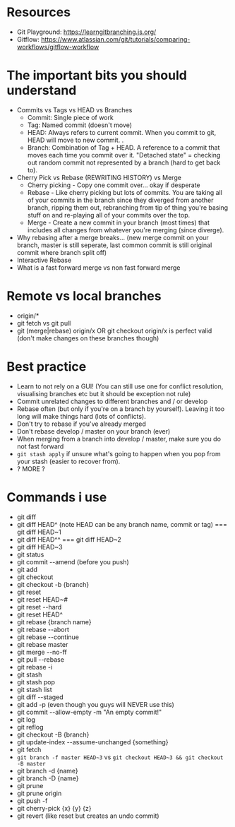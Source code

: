 # Resources 

* Git Playground: https://learngitbranching.js.org/
* Gitflow: https://www.atlassian.com/git/tutorials/comparing-workflows/gitflow-workflow 

# The important bits you should understand

* Commits vs Tags vs HEAD vs Branches
    * Commit: Single piece of work 
    * Tag: Named commit (doesn't move)
    * HEAD: Always refers to current commit. When you commit to git, HEAD will move to new commit. .
    * Branch: Combination of Tag + HEAD. A reference to a commit that moves each time you commit over it. "Detached state" = checking out random commit not represented by a branch (hard to get back to).
* Cherry Pick vs Rebase (REWRITING HISTORY) vs Merge
    * Cherry picking - Copy one commit over... okay if desperate
    * Rebase - Like cherry picking but lots of commits. You are taking all of your commits in the branch since they diverged from another branch, ripping them out, rebranching from tip of thing you're basing stuff on and re-playing all of your commits over the top.
    * Merge - Create a new commit in your branch (most times) that includes all changes from whatever you're merging (since diverge).
* Why rebasing after a merge breaks... (new merge commit on your branch, master is still seperate, last common commit is still original commit where branch split off)
* Interactive Rebase
* What is a fast forward merge vs non fast forward merge

# Remote vs local branches

* origin/*
* git fetch vs git pull
* git (merge|rebase) origin/x OR git checkout origin/x is perfect valid (don't make changes on these branches though)
  
# Best practice

* Learn to not rely on a GUI! (You can still use one for conflict resolution, visualising branches etc but it should be exception not rule)
* Commit unrelated changes to different branches and / or develop
* Rebase often (but only if you're on a branch by yourself). Leaving it too long will make things hard (lots of conflicts).
* Don't try to rebase if you've already merged
* Don't rebase develop / master on your branch (ever)
* When merging from a branch into develop / master, make sure you do not fast forward
* `git stash apply` if unsure what's going to happen when you pop from your stash (easier to recover from).
* ? MORE ?

# Commands i use

* git diff 
* git diff HEAD^ (note HEAD can be any branch name, commit or tag) === git diff HEAD~1
* git diff HEAD^^ === git diff HEAD~2
* git diff HEAD~3
* git status
* git commit --amend (before you push)
* git add
* git checkout
* git checkout -b {branch}
* git reset
* git reset HEAD~#
* git reset --hard
* git reset HEAD^
* git rebase {branch name}
* git rebase --abort
* git rebase --continue
* git rebase master
* git merge --no-ff
* git pull --rebase
* git rebase -i
* git stash
* git stash pop
* git stash list
* git diff --staged
* git add -p (even though you guys will NEVER use this)
* git commit --allow-empty -m "An empty commit!"
* git log
* git reflog
* git checkout -B {branch}
* git update-index --assume-unchanged {something}
* git fetch
* `git branch -f master HEAD~3` vs `git checkout HEAD~3 && git checkout -B master`
* git branch -d {name}
* git branch -D {name}
* git prune
* git prune origin
* git push -f
* git cherry-pick {x} {y} {z}
* git revert (like reset but creates an undo commit)
